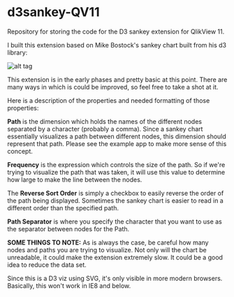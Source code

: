 d3sankey-QV11
==============

Repository for storing the code for the D3 sankey extension for QlikView 11.

I built this extension based on Mike Bostock's sankey chart built from his d3 library:

![alt tag](http://bost.ocks.org/mike/sankey/)

This extension is in the early phases and pretty basic at this point.  There are many ways in which is could be improved, so feel free to take a shot at it.

Here is a description of the properties and needed formatting of those properties:
 
**Path** is the dimension which holds the names of the different nodes separated by a character (probably a comma).  Since a sankey chart essentially visualizes a path between different nodes, this dimension should represent that path.  Please see the example app to make more sense of this concept.
 
**Frequency** is the expression which controls the size of the path.  So if we're trying to visualize the path that was taken, it will use this value to determine how large to make the line between the nodes.
 
The **Reverse Sort Order** is simply a checkbox to easily reverse the order of the path being displayed.  Sometimes the sankey chart is easier to read in a different order than the specified path.

**Path Separator** is where you specify the character that you want to use as the separator between nodes for the Path.
 
**SOME THINGS TO NOTE:**
As is always the case, be careful how many nodes and paths you are trying to visualize.  Not only will the chart be unreadable, it could make the extension extremely slow.  It could be a good idea to reduce the data set.

Since this is a D3 viz using SVG, it's only visible in more modern browsers.  Basically, this won't work in IE8 and below.